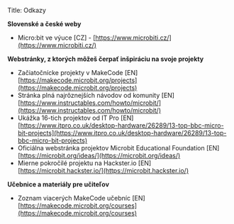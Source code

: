 Title:	Odkazy

**Slovenské a české weby**

* Micro:bit ve výuce [CZ] - [https://www.microbiti.cz/](https://www.microbiti.cz/)

**Webstránky, z ktorých môžeš čerpať inšpiráciu na svoje projekty**

* Začiatočnícke projekty v MakeCode [EN] [https://makecode.microbit.org/projects](https://makecode.microbit.org/projects)
* Stránka plná najrôznejších návodov od komunity [EN] [https://www.instructables.com/howto/microbit/](https://www.instructables.com/howto/microbit/)
* Ukážka 16-tich projektov od IT Pro [EN] [https://www.itpro.co.uk/desktop-hardware/26289/13-top-bbc-micro-bit-projects](https://www.itpro.co.uk/desktop-hardware/26289/13-top-bbc-micro-bit-projects)
* Oficiálna webstránka projektov Microbit Educational Foundation [EN] [https://microbit.org/ideas/](https://microbit.org/ideas/)
* Mierne pokročilé projektu na Hackster.io [EN] [https://microbit.hackster.io/](https://microbit.hackster.io/)

**Učebnice a materiály pre učiteľov**

* Zoznam viacerých MakeCode učebníc [EN] [https://makecode.microbit.org/courses](https://makecode.microbit.org/courses)
